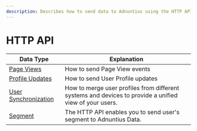 ```yaml
---
description: Describes how to send data to Adnuntius using the HTTP API.
---
```


# HTTP API

| Data Type                                                                                                                                                 | Explanation                                                                                            |
| --------------------------------------------------------------------------------------------------------------------------------------------------------- | ------------------------------------------------------------------------------------------------------ |
| [Page Views](http-page-view.md)                                                                                                                           | How to send Page View events                                                                           |
| [Profile Updates](http-profile.md)                                                                                                                        | How to send User Profile updates                                                                       |
| [User Synchronization](sync.md)                                                                                                                           | How to merge user profiles from different systems and devices to provide a unified view of your users. |
| [Segment](https://github.com/Adnuntius/documentation/tree/dd84e991086aa2a899772e000b9dbcd7c9ea4a53/adnuntius-data/api-documentation/http/http-segment.md) | The HTTP API enables you to send user's segment to Adnuntius Data.                                     |
